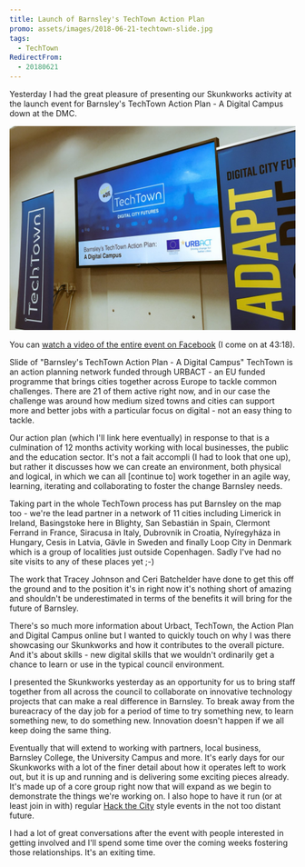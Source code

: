 ```yaml
---
title: Launch of Barnsley's TechTown Action Plan
promo: assets/images/2018-06-21-techtown-slide.jpg
tags:
  - TechTown
RedirectFrom:
  - 20180621
---
```

Yesterday I had the great pleasure of presenting our Skunkworks activity at the launch event for Barnsley's TechTown Action Plan - A Digital Campus down at the DMC.

![TechTown, Digital City Futures presented on a large screen](/assets/images/2018-06-21-techtown-slide.jpg)

You can [watch a video of the entire event on Facebook](https://www.facebook.com/BarnsleyDMC/videos/1752957838114087/) (I come on at 43:18).

Slide of "Barnsley's TechTown Action Plan - A Digital Campus"
TechTown is an action planning network funded through URBACT -  an EU funded programme that brings cities together across Europe to tackle common challenges. There are 21 of them active right now, and in our case the challenge was around how medium sized towns and cities can support more and better jobs with a particular focus on digital - not an easy thing to tackle.

Our action plan (which I'll link here eventually) in response to that is a culmination of 12 months activity working with local businesses, the public and the education sector. It's not a fait accompli (I had to look that one up), but rather it discusses how we can create an environment, both physical and logical, in which we can all [continue to] work together in an agile way, learning, iterating and collaborating to foster the change Barnsley needs.

Taking part in the whole TechTown process has put Barnsley on the map too - we're the lead partner in a network of 11 cities including Limerick in Ireland, Basingstoke here in Blighty, San Sebastián in Spain, Clermont Ferrand in France, Siracusa in Italy, Dubrovnik in Croatia, Nyíregyháza in Hungary, Cesis in Latvia, Gävle in Sweden and finally Loop City in Denmark which is a group of localities just outside Copenhagen. Sadly I've had no site visits to any of these places yet ;-)

The work that Tracey Johnson and Ceri Batchelder have done to get this off the ground and to the position it's in right now it's nothing short of amazing and shouldn't be underestimated in terms of the benefits it will bring for the future of Barnsley.

There's so much more information about Urbact, TechTown, the Action Plan and Digital Campus online but I wanted to quickly touch on why I was there showcasing our Skunkworks and how it contributes to the overall picture. And it's about skills - new digital skills that we wouldn't ordinarily get a chance to learn or use in the typical council environment. 

I presented the Skunkworks yesterday as an opportunity for us to bring staff together from all across the council to collaborate on innovative technology projects that can make a real difference in Barnsley. To break away from the bureacracy of the day job for a period of time to try something new, to learn something new, to do something new. Innovation doesn't happen if we all keep doing the same thing.

Eventually that will extend to working with partners, local business, Barnsley College, the University Campus and more. It's early days for our Skunkworks with a lot of the finer detail about how it operates left to work out, but it is up and running and is delivering some exciting pieces already. It's made up of a core group right now that will expand as we begin to demonstrate the things we're working on. I also hope to have it run (or at least join in with) regular [Hack the City](https://www.eventbrite.co.uk/e/fourth-sheffield-smart-city-hackathon-tickets-44095396518?aff=ebdssbdestsearch) style events in the not too distant future.


I had a lot of great conversations after the event with people interested in getting involved and I'll spend some time over the coming weeks fostering those relationships. It's an exiting time.